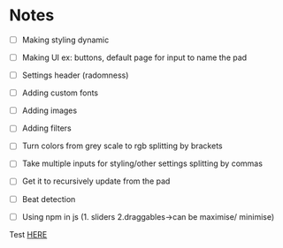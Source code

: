 # Notes
- [ ] Making styling dynamic
- [ ] Making UI ex: buttons, default page for input to name the pad 
- [ ] Settings header (radomness)
- [ ] Adding custom fonts
- [ ] Adding images 
- [ ] Adding filters
- [ ] Turn colors from grey scale to rgb splitting by brackets
- [ ] Take multiple inputs for styling/other settings splitting by commas
- [ ] Get it to recursively update from the pad
- [ ] Beat detection
- [ ] Using npm in js (1. sliders 2.draggables->can be maximise/ minimise)


Test [HERE](https://georgie-png.github.io/etherpad-vis/)
